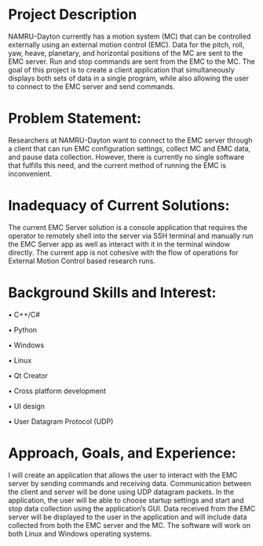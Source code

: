 # Project Description
NAMRU-Dayton currently has a motion system (MC) that can be controlled externally using an external motion control (EMC). Data for the pitch, roll, yaw, heave, planetary, and horizontal positions of the MC are sent to the EMC server. Run and stop commands are sent from the EMC to the MC. The goal of this project is to create a client application that simultaneously displays both sets of data in a single program, while also allowing the user to connect to the EMC server and send commands.

# Problem Statement:
Researchers at NAMRU-Dayton want to connect to the EMC server through a client that can run EMC configuration settings, collect MC and EMC data, and pause data collection. However, there is currently no single software that fulfills this need, and the current method of running the EMC is inconvenient.

# Inadequacy of Current Solutions:
The current EMC Server solution is a console application that requires the operator to remotely shell into the server via SSH terminal and manually run the EMC Server app as well as interact with it in the terminal window directly. The current app is not cohesive with the flow of operations for External Motion Control based research runs.

# Background Skills and Interest:

•	C++/C#

•	Python

•	Windows

•	Linux

•	Qt Creator

• Cross platform development 

• UI design

•	User Datagram Protocol (UDP)

# Approach, Goals, and Experience:
I will create an application that allows the user to interact with the EMC server by sending commands and receiving data. Communication between the client and server will be done using UDP datagram packets. In the application, the user will be able to choose startup settings and start and stop data collection using the application’s GUI. Data received from the EMC server will be displayed to the user in the application and will include data collected from both the EMC server and the MC. The software will work on both Linux and Windows operating systems.
